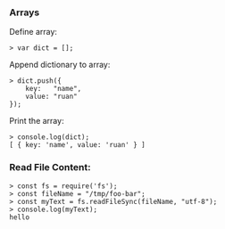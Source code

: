 ### Arrays

Define array:

    > var dict = [];

Append dictionary to array:

    > dict.push({
        key:   "name",
        value: "ruan"
    });

Print the array:

    > console.log(dict);
    [ { key: 'name', value: 'ruan' } ]

### Read File Content:

    > const fs = require('fs');
    > const fileName = "/tmp/foo-bar";
    > const myText = fs.readFileSync(fileName, "utf-8");
    > console.log(myText);
    hello
